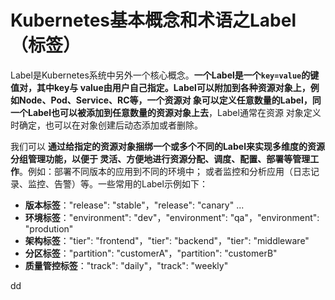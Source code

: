 Kubernetes基本概念和术语之Label（标签）
================================================================================
Label是Kubernetes系统中另外一个核心概念。**一个Label是一个`key=value`的键值对，其中key与
value由用户自己指定。Label可以附加到各种资源对象上，例如Node、Pod、Service、RC等，一个资源对
象可以定义任意数量的Label，同一个Label也可以被添加到任意数量的资源对象上去**，Label通常在资源
对象定义时确定，也可以在对象创建后动态添加或者删除。

我们可以 **通过给指定的资源对象捆绑一个或多个不同的Label来实现多维度的资源分组管理功能，以便于
灵活、方便地进行资源分配、调度、配置、部署等管理工作**。例如：部署不同版本的应用到不同的环境中；
或者监控和分析应用（日志记录、监控、告警）等。一些常用的Label示例如下：
+ **版本标签**："release": "stable"，"release": "canary" ...
+ **环境标签**："environment": "dev"，"environment": "qa"，"environment": "prodution"
+ **架构标签**："tier": "frontend"，"tier": "backend"，"tier": "middleware"
+ **分区标签**："partition": "customerA"，"partition": "customerB"
+ **质量管控标签**："track": "daily"，"track": "weekly"






































dd
